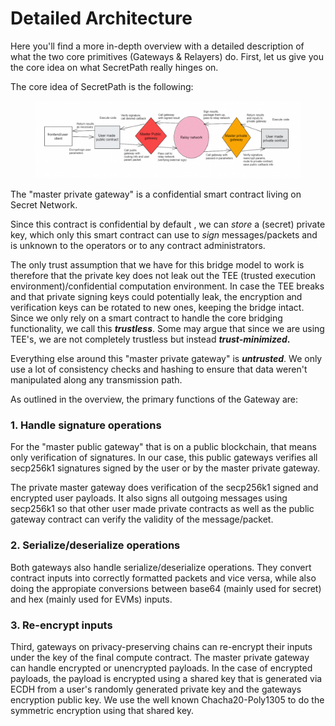 # Detailed Architecture

Here you'll find a more in-depth overview with a detailed description of what the two core primitives (Gateways & Relayers) do. First, let us give you the core idea on what SecretPath really hinges on.&#x20;

The core idea of SecretPath is the following:&#x20;

<div data-full-width="true">

<figure><img src="../../../../../.gitbook/assets/image (12).png" alt=""><figcaption></figcaption></figure>

</div>

The "master private gateway" is a confidential smart contract living on Secret Network.&#x20;

Since this contract is confidential by default , we can _store_ a (secret) private key, which only this smart contract can use to _sign_ messages/packets and is unknown to the operators or to any contract administrators.&#x20;

The only trust assumption that we have for this bridge model to work is therefore that the private key does not leak out the TEE (trusted execution environment)/confidential computation environment. In case the TEE breaks and that private signing keys could potentially leak, the encryption and verification keys can be rotated to new ones, keeping the bridge intact. Since we only rely on a smart contract to handle the core bridging functionality, we call this _**trustless**_. Some may argue that since we are using TEE's, we are not completely trustless but instead _**trust-minimized**_**.**

Everything else around this "master private gateway" is _**untrusted**_. We only use a lot of consistency checks and hashing to ensure that data weren't manipulated along any transmission path.&#x20;

As outlined in the overview, the primary functions of the Gateway are:&#x20;

### 1. Handle signature operations

For the "master public gateway"  that is on a public blockchain, that means only verification of signatures. In our case, this public gateways verifies all secp256k1 signatures signed by the user or by the master private gateway.&#x20;

The private master gateway does verification of the secp256k1 signed and encrypted user payloads. It also signs all outgoing messages using secp256k1 so that other user made private contracts as well as the public gateway contract can verify the validity of the message/packet.

### 2.  Serialize/deserialize operations&#x20;

Both gateways also handle serialize/deserialize operations. They convert contract inputs into correctly formatted packets and vice versa, while also doing the appropiate conversions between base64 (mainly used for secret) and hex (mainly used for EVMs) inputs.

### 3. Re-encrypt inputs&#x20;

Third, gateways on privacy-preserving chains can re-encrypt their inputs under the key of the final compute contract. The master private gateway can handle encrypted or unencrypted payloads. In the case of encrypted payloads, the payload is encrypted using a shared key that is generated via ECDH from a user's randomly generated private key and the gateways encryption public key. We use the well known Chacha20-Poly1305 to do the symmetric encryption using that shared key.&#x20;

